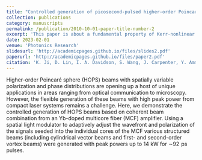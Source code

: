 ```yaml
---
title: "Controlled generation of picosecond-pulsed higher-order Poincaré sphere beams from an ytterbium-doped multicore fiber amplifier"
collection: publications
category: manuscripts
permalink: /publication/2010-10-01-paper-title-number-2
excerpt: 'This paper is about a fundamental property of Kerr-nonlinear media - mode rejction in two intense counter-propagating light beams.'
date: 2023-02-01
venue: 'Photonics Research'
slidesurl: 'http://academicpages.github.io/files/slides2.pdf'
paperurl: 'http://academicpages.github.io/files/paper2.pdf'
citation: 'K. Ji, D. Lin, I. A. Davidson, S. Wang, J. Carpenter, Y. Amma, Y. Jung, M. Guasoni, and D. J. Richardson, "Controlled generation of picosecond-pulsed higher-order Poincaré sphere beams from an ytterbium doped multicore fiber amplifier," Photon. Res. (2023)'
---
```


Higher-order Poincaré sphere (HOPS) beams with spatially variable polarization and phase distributions are opening up a host of unique applications in areas ranging from optical communication to microscopy. However, the flexible generation of these beams with high peak power from compact laser systems remains a challenge. Here, we demonstrate the controlled generation of HOPS beams based on coherent beam combination from an Yb-doped multicore fiber (MCF) amplifier. Using a spatial light modulator to adaptively adjust the wavefront and polarization of the signals seeded into the individual cores of the MCF various structured beams (including cylindrical vector beams and first- and second-order vortex beams) were generated with peak powers up to 14 kW for ∼92  ps pulses.
